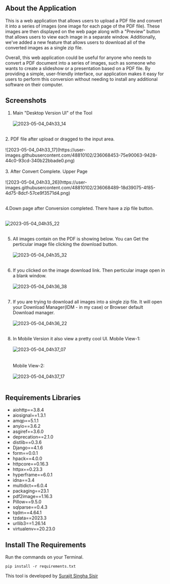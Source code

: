 ## About the Application
This is a web application that allows users to upload a PDF file and convert it into a series of images (one image for each page of the PDF file). These images are then displayed on the web page along with a "Preview" button that allows users to view each image in a separate window. Additionally, we've added a new feature that allows users to download all of the converted images as a single zip file.

Overall, this web application could be useful for anyone who needs to convert a PDF document into a series of images, such as someone who wants to create a slideshow or a presentation based on a PDF file. By providing a simple, user-friendly interface, our application makes it easy for users to perform this conversion without needing to install any additional software on their computer.

## Screenshots

1. Main "Desktop Version UI" of the Tool<br><br>
![2023-05-04_04h33_14](https://user-images.githubusercontent.com/48810102/236066078-4d57c002-6718-4cdf-aa69-36a9c3f723b6.png) <br>
<br>
2. PDF file after upload or dragged to the input area.<br><br>
![2023-05-04_04h33_17](https://user-images.githubusercontent.com/48810102/236068453-75e90063-9428-44c0-93cd-340b22bbade0.png)
 <br>
<br>
3. After Convert Complete. Upper Page<br><br>
![2023-05-04_04h33_26](https://user-images.githubusercontent.com/48810102/236068489-18d39075-4f85-4d75-8dcf-57ce9f3571d4.png) <br>
<br>

4.Down page after Conversion completed. There have a zip file button.<br><br>

![2023-05-04_04h35_22](https://user-images.githubusercontent.com/48810102/236066785-630c4e52-edef-4680-aa99-95d9a897a95d.png)<br><br>

5. All images contain on the PDF is showing below. You can Get the perticular image file clicking the download button.<br><br>
![2023-05-04_04h35_32](https://user-images.githubusercontent.com/48810102/236067166-d5c9d408-4b10-40ab-b17f-3a14a367d782.png)<br><br>

6. If you clicked on the image download link. Then perticular image open in a blank window.<br><br>
![2023-05-04_04h36_38](https://user-images.githubusercontent.com/48810102/236067399-4979976f-e3c5-43f6-9957-7a4e09ef0c72.png)<br><br>

7. If you are trying to download all images into a single zip file. It will open your Download Manager(IDM - in my case) or Browser default Download manager.<br><br>
![2023-05-04_04h36_22](https://user-images.githubusercontent.com/48810102/236067611-472300a0-db3d-422b-afed-21ccdea5b545.png)<br><br>

8. In Mobile Version it also view a pretty cool UI. Mobile View-1:<br><br>
![2023-05-04_04h37_07](https://user-images.githubusercontent.com/48810102/236067851-8f7f48b0-24c4-497f-91db-a3ac99c09513.png)
<br><br><br>
Mobile View-2:<br><br>
![2023-05-04_04h37_17](https://user-images.githubusercontent.com/48810102/236067874-c21ef4be-598d-421e-84b5-98c9b0af6a00.png)
<br><br>

## Requirements Libraries
- aiohttp==3.8.4<br>
- aiosignal==1.3.1<br>
- amqp==5.1.1<br>
- anyio==3.6.2<br>
- asgiref==3.6.0<br>
- deprecation==2.1.0<br>
- distlib==0.3.6<br>
- Django==4.1.6<br>
- form==0.0.1<br>
- hpack==4.0.0<br>
- httpcore==0.16.3<br>
- httpx==0.23.3<br>
- hyperframe==6.0.1<br>
- idna==3.4<br>
- multidict==6.0.4<br>
- packaging==23.1<br>
- pdf2image==1.16.3<br>
- Pillow==9.5.0<br>
- sqlparse==0.4.3<br>
- tqdm==4.64.1<br>
- tzdata==2023.3<br>
- urllib3==1.26.14<br>
- virtualenv==20.23.0<br>


## Install The Requirements

Run the commands on your Terminal.
```
pip install -r requirements.txt
```

This tool is developed by [Surajit Singha Sisir](https://www.facebook.com/SurajitSinghaSisir)
